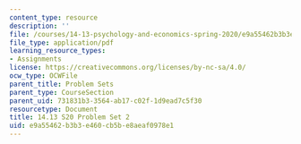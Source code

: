 ```yaml
---
content_type: resource
description: ''
file: /courses/14-13-psychology-and-economics-spring-2020/e9a55462b3b3e460cb5be8aeaf0978e1_MIT14_13S20_pset2.pdf
file_type: application/pdf
learning_resource_types:
- Assignments
license: https://creativecommons.org/licenses/by-nc-sa/4.0/
ocw_type: OCWFile
parent_title: Problem Sets
parent_type: CourseSection
parent_uid: 731831b3-3564-ab17-c02f-1d9ead7c5f30
resourcetype: Document
title: 14.13 S20 Problem Set 2
uid: e9a55462-b3b3-e460-cb5b-e8aeaf0978e1
---
```

